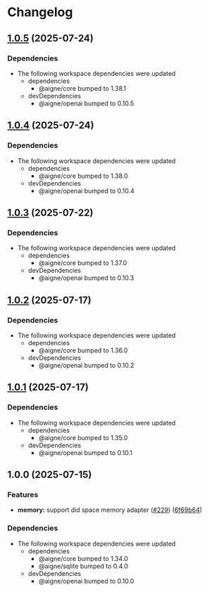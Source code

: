 # Changelog

## [1.0.5](https://github.com/AIGNE-io/aigne-framework/compare/default-memory-v1.0.4...default-memory-v1.0.5) (2025-07-24)


### Dependencies

* The following workspace dependencies were updated
  * dependencies
    * @aigne/core bumped to 1.38.1
  * devDependencies
    * @aigne/openai bumped to 0.10.5

## [1.0.4](https://github.com/AIGNE-io/aigne-framework/compare/default-memory-v1.0.3...default-memory-v1.0.4) (2025-07-24)


### Dependencies

* The following workspace dependencies were updated
  * dependencies
    * @aigne/core bumped to 1.38.0
  * devDependencies
    * @aigne/openai bumped to 0.10.4

## [1.0.3](https://github.com/AIGNE-io/aigne-framework/compare/default-memory-v1.0.2...default-memory-v1.0.3) (2025-07-22)


### Dependencies

* The following workspace dependencies were updated
  * dependencies
    * @aigne/core bumped to 1.37.0
  * devDependencies
    * @aigne/openai bumped to 0.10.3

## [1.0.2](https://github.com/AIGNE-io/aigne-framework/compare/default-memory-v1.0.1...default-memory-v1.0.2) (2025-07-17)


### Dependencies

* The following workspace dependencies were updated
  * dependencies
    * @aigne/core bumped to 1.36.0
  * devDependencies
    * @aigne/openai bumped to 0.10.2

## [1.0.1](https://github.com/AIGNE-io/aigne-framework/compare/default-memory-v1.0.0...default-memory-v1.0.1) (2025-07-17)


### Dependencies

* The following workspace dependencies were updated
  * dependencies
    * @aigne/core bumped to 1.35.0
  * devDependencies
    * @aigne/openai bumped to 0.10.1

## 1.0.0 (2025-07-15)


### Features

* **memory:** support did space memory adapter ([#229](https://github.com/AIGNE-io/aigne-framework/issues/229)) ([6f69b64](https://github.com/AIGNE-io/aigne-framework/commit/6f69b64e98b963db9d6ab5357306b445385eaa68))


### Dependencies

* The following workspace dependencies were updated
  * dependencies
    * @aigne/core bumped to 1.34.0
    * @aigne/sqlite bumped to 0.4.0
  * devDependencies
    * @aigne/openai bumped to 0.10.0
